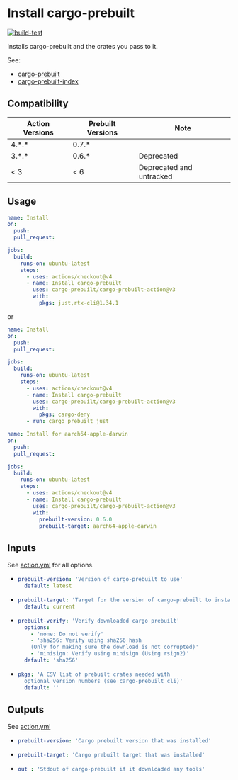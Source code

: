 # Install cargo-prebuilt

[![build-test](https://github.com/cargo-prebuilt/cargo-prebuilt-action/actions/workflows/test.yml/badge.svg)](https://github.com/cargo-prebuilt/cargo-prebuilt-action/actions/workflows/test.yml)

Installs cargo-prebuilt and the crates you pass to it.

See:

- [cargo-prebuilt](https://github.com/cargo-prebuilt/cargo-prebuilt)
- [cargo-prebuilt-index](https://github.com/cargo-prebuilt/index)

## Compatibility

| Action Versions | Prebuilt Versions | Note                     |
|-----------------|-------------------|--------------------------|
| 4.\*.\*         | 0.7.\*            |                          |
| 3.\*.\*         | 0.6.\*            | Deprecated               |
| < 3             | < 6               | Deprecated and untracked |

## Usage

```yaml
name: Install
on:
  push:
  pull_request:

jobs:
  build:
    runs-on: ubuntu-latest
    steps:
      - uses: actions/checkout@v4
      - name: Install cargo-prebuilt
        uses: cargo-prebuilt/cargo-prebuilt-action@v3
        with:
          pkgs: just,rtx-cli@1.34.1
```

or

```yaml
name: Install
on:
  push:
  pull_request:

jobs:
  build:
    runs-on: ubuntu-latest
    steps:
      - uses: actions/checkout@v4
      - name: Install cargo-prebuilt
        uses: cargo-prebuilt/cargo-prebuilt-action@v3
        with:
          pkgs: cargo-deny
      - run: cargo prebuilt just
```

```yaml
name: Install for aarch64-apple-darwin
on:
  push:
  pull_request:

jobs:
  build:
    runs-on: ubuntu-latest
    steps:
      - uses: actions/checkout@v4
      - name: Install cargo-prebuilt
        uses: cargo-prebuilt/cargo-prebuilt-action@v3
        with:
          prebuilt-version: 0.6.0
          prebuilt-target: aarch64-apple-darwin
```

## Inputs

See [action.yml](action.yml) for all options.

- ```yaml
  prebuilt-version: 'Version of cargo-prebuilt to use'
    default: latest
  ```

- ```yaml
  prebuilt-target: 'Target for the version of cargo-prebuilt to install'
    default: current
  ```

- ```yaml
  prebuilt-verify: 'Verify downloaded cargo prebuilt'
    options:
      - 'none: Do not verify'
      - 'sha256: Verify using sha256 hash
      (Only for making sure the download is not corrupted)'
      - 'minisign: Verify using minisign (Using rsign2)'
    default: 'sha256'
  ```

- ```yaml
  pkgs: 'A CSV list of prebuilt crates needed with
    optional version numbers (see cargo-prebuilt cli)'
    default: ''
  ```

## Outputs

See [action.yml](action.yml)

- ```yaml
  prebuilt-version: 'Cargo prebuilt version that was installed'
  ```

- ```yaml
  prebuilt-target: 'Cargo prebuilt target that was installed'
  ```

- ```yaml
  out : 'Stdout of cargo-prebuilt if it downloaded any tools'
  ```
